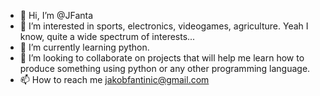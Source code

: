 - 👋 Hi, I’m @JFanta
- 👀 I’m interested in sports, electronics, videogames, agriculture. Yeah I know, quite a wide spectrum of interests...
- 🌱 I’m currently learning python.
- 💞️ I’m looking to collaborate on projects that will help me learn how to produce something using python or any other programming language.
- 📫 How to reach me jakobfantinic@gmail.com

<!---
JFanta/JFanta is a ✨ special ✨ repository because its `README.md` (this file) appears on your GitHub profile.
You can click the Preview link to take a look at your changes.
--->

